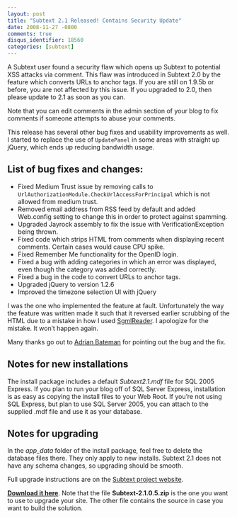 ```yaml
---
layout: post
title: "Subtext 2.1 Released! Contains Security Update"
date: 2008-11-27 -0800
comments: true
disqus_identifier: 18560
categories: [subtext]
---
```

A Subtext user found a security flaw which opens up Subtext to potential
XSS attacks via comment. This flaw was introduced in Subtext 2.0 by the
feature which converts URLs to anchor tags. If you are still on 1.9.5b
or before, you are not affected by this issue. If you upgraded to 2.0,
then please update to 2.1 as soon as you can.

Note that you can edit comments in the admin section of your blog to fix
comments if someone attempts to abuse your comments.

This release has several other bug fixes and usability improvements as
well. I started to replace the use of `UpdatePanel` in some areas with
straight up jQuery, which ends up reducing bandwidth usage.

List of bug fixes and changes:
------------------------------

-   Fixed Medium Trust issue by removing calls to
    `UrlAuthorizationModule.CheckUrlAccessForPrincipal` which is not
    allowed from medium trust.
-   Removed email address from RSS feed by default and added Web.config
    setting to change this in order to protect against spamming.
-   Upgraded Jayrock assembly to fix the issue with
    VerificationException being thrown.
-   Fixed code which strips HTML from comments when displaying recent
    comments. Certain cases would cause CPU spike.
-   Fixed Remember Me functionality for the OpenID login.
-   Fixed a bug with adding categories in which an error was displayed,
    even though the category was added correctly.
-   Fixed a bug in the code to convert URLs to anchor tags.
-   Upgraded jQuery to version 1.2.6
-   Improved the timezone selection UI with jQuery

I was the one who implemented the feature at fault. Unfortunately the
way the feature was written made it such that it reversed earlier
scrubbing of the HTML due to a mistake in how I used
[SgmlReader](http://wiki.developer.mindtouch.com/SgmlReader "SgmlReader").
I apologize for the mistake. It won’t happen again.

Many thanks go out to [Adrian
Bateman](http://adrianba.net/ "Adrianba.net") for pointing out the bug
and the fix.

Notes for new installations
---------------------------

The install package includes a default *Subtext2.1.mdf* file for SQL
2005 Express. If you plan to run your blog off of SQL Server Express,
installation is as easy as copying the install files to your Web Root.
If you’re not using SQL Express, but plan to use SQL Server 2005, you
can attach to the supplied .mdf file and use it as your database.

Notes for upgrading
-------------------

In the *app\_data* folder of the install package, feel free to delete
the database files there. They only apply to new installs. Subtext 2.1
does not have any schema changes, so upgrading should be smooth.

Full upgrade instructions are on the [Subtext project
website](http://www.subtextproject.com/Home/About/Docs/Upgrading/tabid/147/Default.aspx).

**[Download it
here](https://sourceforge.net/project/showfiles.php?group_id=137896&package_id=181920&release_id=643458 "Download Subtext 2.1")**.
Note that the file **Subtext-2.1.0.5.zip** is the one you want to use to
upgrade your site. The other file contains the source in case you want
to build the solution.

